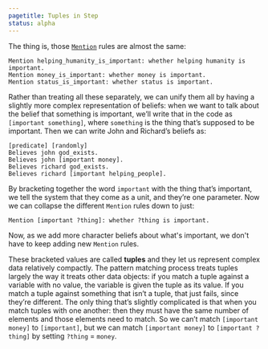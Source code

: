 ```yaml
---
pagetitle: Tuples in Step
status: alpha
---
```

The thing is, those [`Mention`](mention) rules are almost the same: 
```step
Mention helping_humanity_is_important: whether helping humanity is important.
Mention money_is_important: whether money is important.
Mention status_is_important: whether status is important.
```
Rather than treating all these separately, we can unify them all by having a slightly more complex representation of beliefs: when we want to talk about the belief that something is important, we’ll write that in the code as `[important something]`, where `something` is the thing that’s supposed to be important.  Then we can write John and Richard’s beliefs as:
```step
[predicate] [randomly]
Believes john god_exists.
Believes john [important money].
Believes richard god_exists.
Believes richard [important helping_people].
```
By bracketing together the word `important` with the thing that’s important, we tell the system that they come as a unit, and they’re one parameter.  Now we can collapse the different `Mention` rules down to just:
```step
Mention [important ?thing]: whether ?thing is important.
```
Now, as we add more character beliefs about what's important, we don't have to keep adding new `Mention` rules.

These bracketed values are called **tuples** and they let us represent complex data relatively compactly.  The pattern matching process treats tuples largely the way it treats other data objects: if you match a tuple against a variable with no value, the variable is given the tuple as its value.  If you match a tuple against something that isn’t a tuple, that just fails, since they’re different.  The only thing that’s slightly complicated is that when you match tuples with one another: then they must have the same number of elements and those elements need to match.  So we can’t match `[important money]` to `[important]`, but we can match `[important money]` to `[important ?thing]` by setting `?thing` = `money`.
